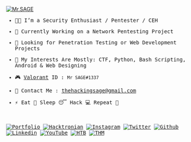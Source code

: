 [![Mr.SAGE](https://github.com/thehackingsage/thehackingsage/raw/master/sage.png)](https://thehackingsage.github.io)

<samp>
  
- 👨‍💻 I’m a Security Enthusiast / Pentester / CEH 

- 💼 Currently Working on a Network Pentesting Project

- 🤝 Looking for Penetration Testing or Web Development Projects

- 🎲 My Interests Are Mostly: CTF, Python, Bash Scripting, Android & Web Designing

- 🎮 <a href="https://playvalorant.com/en-us/" target="_blank">Valorant</a> ID : `Mr SAGE#1337`

- 📧 Contact Me : <a href="mailto:thehackingsage@gmail.com">thehackingsage@gmail.com</a>

- ⚡ Eat 🍔 Sleep 😴 Hack 💻 Repeat 🔁

</samp><br>

[![Portfolio](https://img.shields.io/badge/-Mr.SAGE-02032e?style=flat&logo=gnu-bash&logoColor=white)](https://thehackingsage.github.io)
[![Hacktronian](https://img.shields.io/badge/-Hacktronian-11c28a?style=flat&logo=powershell&logoColor=white)](https://hacktronian.in)
[![Instagram](https://img.shields.io/badge/-Instagram-bc2a8d?style=flat&logo=Instagram&logoColor=white)](https://instagram.com/thehackingsage)
[![Twitter](https://img.shields.io/badge/-Twitter-00acee?style=flat&logo=Twitter&logoColor=white)](https://twitter.com/thehackingsage)
[![Github](https://img.shields.io/badge/-Github-000000?style=flat&logo=Github&logoColor=white)](https://github.com/thehackingsage)
[![Linkedin](https://img.shields.io/badge/-LinkedIn-0e76a8?style=flat&logo=Linkedin&logoColor=white)](https://linkedin.com/in/thehackingsage)
[![YouTube](https://img.shields.io/badge/-YouTube-FC2503?style=flat&logo=YouTube&logoColor=white)](https://youtube.com/hacktronian)
[![HTB](https://img.shields.io/badge/-HackTheBox-000000?style=flat&logo=codesandbox&logoColor=9FEF00)](https://hackthebox.eu/profile/38608)
[![THM](https://img.shields.io/badge/-TryHackMe-gray?style=flat&logo=icloud&logoColor=white)](https://tryhackme.com/p/mr.sage)
